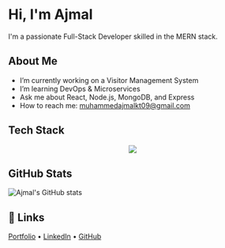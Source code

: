 #  Hi, I'm Ajmal

I'm a passionate Full-Stack Developer skilled in the MERN stack.

## About Me
-  I’m currently working on a Visitor Management System
-  I’m learning DevOps & Microservices
-  Ask me about React, Node.js, MongoDB, and Express
-  How to reach me: muhammedajmalkt09@gmail.com



## Tech Stack

<p align="center">
  <a href="https://skillicons.dev">
    <img src="https://skillicons.dev/icons?i=html,css,js,react,redux,next,nodejs,express,mongodb,tailwind,docker,git,vscode,figma,firebase" />
  </a>
</p>



## GitHub Stats
![Ajmal's GitHub stats](https://github-readme-stats.vercel.app/api?username=muhammedajmalkt&show_icons=true&theme=radical)

## 🔗 Links
[Portfolio](https://ajmalkt.netlify.app/) • [LinkedIn](https://linkedin.com/in/ajmalkt) • [GitHub](https://github.com/ajmalkt)
